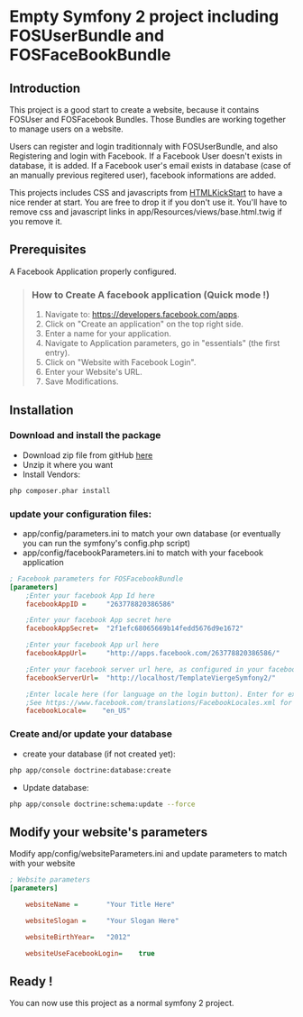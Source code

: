 Empty Symfony 2 project including FOSUserBundle and FOSFaceBookBundle
=====================================================================

## Introduction
This project is a good start to create a website, because it contains FOSUser and FOSFacebook Bundles.
Those Bundles are working together to manage users on a website.

Users can register and login traditionnaly with FOSUserBundle, and also Registering and login with Facebook.
If a Facebook User doesn't exists in database, it is added.
If a Facebook user's email exists in database (case of an manually previous regitered user), facebook informations are added.

This projects includes CSS and javascripts from [HTMLKickStart](http://www.99lime.com/) to have a nice render at start.
You are free to drop it if you don't use it.
You'll have to remove css and javascript links in app/Resources/views/base.html.twig if you remove it.

## Prerequisites
A Facebook Application properly configured.

> ### How to Create A facebook application (Quick mode !)
> 1. Navigate to: https://developers.facebook.com/apps.
> 2. Click on "Create an application" on the top right side.
> 3. Enter a name for your application.
> 4. Navigate to Application parameters, go in "essentials" (the first entry).
> 5. Click on "Website with Facebook Login".
> 6. Enter your Website's URL.
> 7. Save Modifications.

## Installation
### Download and install the package
* Download zip file from gitHub [here](https://github.com/djepo/TemplateViergeSymfony2/zipball/master)
* Unzip it where you want
* Install Vendors:

```bash
php composer.phar install
```

### update your configuration files:
* app/config/parameters.ini to match your own database (or eventually you can run the symfony's config.php script)
* app/config/facebookParameters.ini to match with your facebook application

```ini
; Facebook parameters for FOSFacebookBundle
[parameters]
    ;Enter your facebook App Id here
    facebookAppID =     "263778820386586"

    ;Enter your facebook App secret here
    facebookAppSecret=  "2f1efc68065669b14fedd5676d9e1672"

    ;Enter your facebook App url here
    facebookAppUrl=     "http://apps.facebook.com/263778820386586/"

    ;Enter your facebook server url here, as configured in your facebook app    
    facebookServerUrl=  "http://localhost/TemplateViergeSymfony2/"

    ;Enter locale here (for language on the login button). Enter for exemple en_US for english, fr_FR for french etc...
    ;See https://www.facebook.com/translations/FacebookLocales.xml for the whole list of locales
    facebookLocale=    "en_US"
```

### Create and/or update your database
* create your database (if not created yet):

```bash
php app/console doctrine:database:create
```

* Update database:

```bash
php app/console doctrine:schema:update --force
```

## Modify your website's parameters
Modify app/config/websiteParameters.ini and update parameters to match with your website

```ini
; Website parameters
[parameters]

    websiteName =       "Your Title Here"

    websiteSlogan =     "Your Slogan Here"

    websiteBirthYear=   "2012"

    websiteUseFacebookLogin=    true

```

## Ready !
You can now use this project as a normal symfony 2 project.